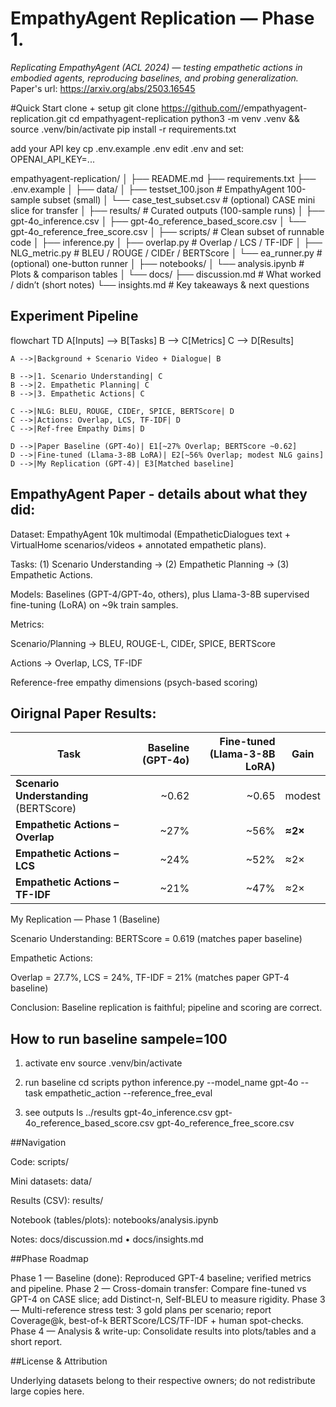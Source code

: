 # EmpathyAgent Replication — Phase 1.
*Replicating EmpathyAgent (ACL 2024) — testing empathetic actions in embodied agents, reproducing baselines, and probing generalization.*
Paper's url: https://arxiv.org/abs/2503.16545 

#Quick Start
clone + setup
git clone https://github.com/<yourname>/empathyagent-replication.git
cd empathyagent-replication
python3 -m venv .venv && source .venv/bin/activate
pip install -r requirements.txt

add your API key
cp .env.example .env
edit .env and set: OPENAI_API_KEY=...


empathyagent-replication/
│
├── README.md
├── requirements.txt
├── .env.example
│
├── data/
│   ├── testset_100.json           # EmpathyAgent 100-sample subset (small)
│   └── case_test_subset.csv       # (optional) CASE mini slice for transfer
│
├── results/                       # Curated outputs (100-sample runs)
│   ├── gpt-4o_inference.csv
│   ├── gpt-4o_reference_based_score.csv
│   └── gpt-4o_reference_free_score.csv
│
├── scripts/                       # Clean subset of runnable code
│   ├── inference.py
│   ├── overlap.py                 # Overlap / LCS / TF-IDF
│   ├── NLG_metric.py              # BLEU / ROUGE / CIDEr / BERTScore
│   └── ea_runner.py               # (optional) one-button runner
│
├── notebooks/
│   └── analysis.ipynb             # Plots & comparison tables
│
└── docs/
    ├── discussion.md              # What worked / didn’t (short notes)
    └── insights.md                # Key takeaways & next questions


## Experiment Pipeline

flowchart TD
    A[Inputs] --> B[Tasks]
    B --> C[Metrics]
    C --> D[Results]

    A -->|Background + Scenario Video + Dialogue| B

    B -->|1. Scenario Understanding| C
    B -->|2. Empathetic Planning| C
    B -->|3. Empathetic Actions| C

    C -->|NLG: BLEU, ROUGE, CIDEr, SPICE, BERTScore| D
    C -->|Actions: Overlap, LCS, TF-IDF| D
    C -->|Ref-free Empathy Dims| D

    D -->|Paper Baseline (GPT-4o)| E1[~27% Overlap; BERTScore ~0.62]
    D -->|Fine-tuned (Llama-3-8B LoRA)| E2[~56% Overlap; modest NLG gains]
    D -->|My Replication (GPT-4)| E3[Matched baseline]

## EmpathyAgent Paper - details about what they did:
Dataset: EmpathyAgent 10k multimodal (EmpatheticDialogues text + VirtualHome scenarios/videos + annotated empathetic plans).

Tasks: (1) Scenario Understanding → (2) Empathetic Planning → (3) Empathetic Actions.

Models: Baselines (GPT-4/GPT-4o, others), plus Llama-3-8B supervised fine-tuning (LoRA) on ~9k train samples.

Metrics:

Scenario/Planning → BLEU, ROUGE-L, CIDEr, SPICE, BERTScore

Actions → Overlap, LCS, TF-IDF

Reference-free empathy dimensions (psych-based scoring)

## Oirignal Paper Results:
| Task                                   | Baseline (GPT-4o) | Fine-tuned (Llama-3-8B LoRA) | Gain    |
| -------------------------------------- | ----------------: | ---------------------------: | ------- |
| **Scenario Understanding** (BERTScore) |             ~0.62 |                        ~0.65 | modest  |
| **Empathetic Actions – Overlap**       |              ~27% |                         ~56% | **≈2×** |
| **Empathetic Actions – LCS**           |              ~24% |                         ~52% | ≈2×     |
| **Empathetic Actions – TF-IDF**        |              ~21% |                         ~47% | ≈2×     |

My Replication — Phase 1 (Baseline)

Scenario Understanding: BERTScore = 0.619 (matches paper baseline)

Empathetic Actions:

Overlap = 27.7%, LCS = 24%, TF-IDF = 21% (matches paper GPT-4 baseline)

Conclusion: Baseline replication is faithful; pipeline and scoring are correct.

## How to run baseline sampele=100
1) activate env
source .venv/bin/activate

2) run baseline
cd scripts
python inference.py --model_name gpt-4o --task empathetic_action --reference_free_eval

 3) see outputs
ls ../results
gpt-4o_inference.csv
gpt-4o_reference_based_score.csv
gpt-4o_reference_free_score.csv

##Navigation

Code: scripts/

Mini datasets: data/

Results (CSV): results/

Notebook (tables/plots): notebooks/analysis.ipynb

Notes: docs/discussion.md
 • docs/insights.md

 ##Phase Roadmap

Phase 1 — Baseline (done): Reproduced GPT-4 baseline; verified metrics and pipeline.
Phase 2 — Cross-domain transfer: Compare fine-tuned vs GPT-4 on CASE slice; add Distinct-n, Self-BLEU to measure rigidity.
Phase 3 — Multi-reference stress test: 3 gold plans per scenario; report Coverage@k, best-of-k BERTScore/LCS/TF-IDF + human spot-checks.
Phase 4 — Analysis & write-up: Consolidate results into plots/tables and a short report.

##License & Attribution

Underlying datasets belong to their respective owners; do not redistribute large copies here.



